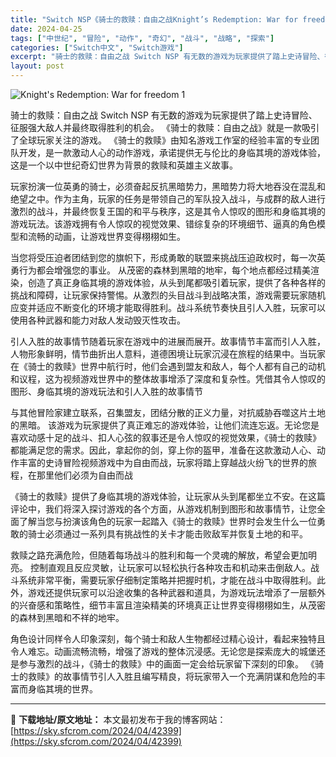 ```yaml
---
title: "Switch NSP《骑士的救赎：自由之战Knight’s Redemption: War for freedom》英文 3.3G"
date: 2024-04-25
tags: ["中世纪", "冒险", "动作", "奇幻", "战斗", "战略", "探索"]
categories: ["Switch中文", "Switch游戏"]
excerpt: "骑士的救赎：自由之战 Switch NSP 有无数的游戏为玩家提供了踏上史诗冒险、征服强大敌人并最终取得胜利的机会。 《骑士的救赎：自由之战》就是一款吸引了全球玩家关注的游戏。 《骑士的救赎》由知名游戏工作室的经验丰富的专业团队开发，是一款激动人心的动作游戏，承诺提供无与伦比的身临其境的游戏体验，这&hellip;"
layout: post
---
```


<img class="aligncenter" src="https://sky.sfcrom.com/wp-content/uploads/2024/04/20240425113405-aa26a.jpeg" alt="Knight's Redemption: War for freedom 1" />

骑士的救赎：自由之战 Switch NSP 有无数的游戏为玩家提供了踏上史诗冒险、征服强大敌人并最终取得胜利的机会。 《骑士的救赎：自由之战》就是一款吸引了全球玩家关注的游戏。 《骑士的救赎》由知名游戏工作室的经验丰富的专业团队开发，是一款激动人心的动作游戏，承诺提供无与伦比的身临其境的游戏体验，这是一个以中世纪奇幻世界为背景的救赎和英雄主义故事。

玩家扮演一位英勇的骑士，必须奋起反抗黑暗势力，黑暗势力将大地吞没在混乱和绝望之中。作为主角，玩家的任务是带领自己的军队投入战斗，与成群的敌人进行激烈的战斗，并最终恢复王国的和平与秩序，这是其令人惊叹的图形和身临其境的游戏玩法。该游戏拥有令人惊叹的视觉效果、错综复杂的环境细节、逼真的角色模型和流畅的动画，让游戏世界变得栩栩如生。

当您将受压迫者团结到您的旗帜下，形成勇敢的联盟来挑战压迫政权时，每一次英勇行为都会增强您的事业。
从茂密的森林到黑暗的地牢，每个地点都经过精美渲染，创造了真正身临其境的游戏体验，从头到尾都吸引着玩家，提供了各种各样的挑战和障碍，让玩家保持警惕。从激烈的头目战斗到战略决策，游戏需要玩家随机应变并适应不断变化的环境才能取得胜利。战斗系统节奏快且引人入胜，玩家可以使用各种武器和能力对敌人发动毁灭性攻击。

引人入胜的故事情节随着玩家在游戏中的进展而展开。故事情节丰富而引人入胜，人物形象鲜明，情节曲折出人意料，道德困境让玩家沉浸在旅程的结果中。当玩家在《骑士的救赎》世界中航行时，他们会遇到盟友和敌人，每个人都有自己的动机和议程，这为视频游戏世界中的整体故事增添了深度和复杂性。凭借其令人惊叹的图形、身临其境的游戏玩法和引人入胜的故事情节

与其他冒险家建立联系，召集盟友，团结分散的正义力量，对抗威胁吞噬这片土地的黑暗。
该游戏为玩家提供了真正难忘的游戏体验，让他们流连忘返。无论您是喜欢动感十足的战斗、扣人心弦的叙事还是令人惊叹的视觉效果，《骑士的救赎》都能满足您的需求。因此，拿起你的剑，穿上你的盔甲，准备在这款激动人心、动作丰富的史诗冒险视频游戏中为自由而战，玩家将踏上穿越战火纷飞的世界的旅程，在那里他们必须为自由而战

《骑士的救赎》提供了身临其境的游戏体验，让玩家从头到尾都坐立不安。在这篇评论中，我们将深入探讨游戏的各个方面，从游戏机制到图形和故事情节，让您全面了解当您与扮演该角色的玩家一起踏入《骑士的救赎》世界时会发生什么一位勇敢的骑士必须通过一系列具有挑战性的关卡才能击败敌军并恢复土地的和平。

救赎之路充满危险，但随着每场战斗的胜利和每一个灵魂的解放，希望会更加明亮。
控制直观且反应灵敏，让玩家可以轻松执行各种攻击和机动来击倒敌人。战斗系统非常平衡，需要玩家仔细制定策略并把握时机，才能在战斗中取得胜利。此外，游戏还提供玩家可以沿途收集的各种武器和道具，为游戏玩法增添了一层额外的兴奋感和策略性，细节丰富且渲染精美的环境真正让世界变得栩栩如生，从茂密的森林到黑暗和不祥的地牢。

角色设计同样令人印象深刻，每个骑士和敌人生物都经过精心设计，看起来独特且令人难忘。动画流畅流畅，增强了游戏的整体沉浸感。无论您是探索庞大的城堡还是参与激烈的战斗，《骑士的救赎》中的画面一定会给玩家留下深刻的印象。 《骑士的救赎》的故事情节引人入胜且编写精良，将玩家带入一个充满阴谋和危险的丰富而身临其境的世界。

---
📖 **下载地址/原文地址：** 本文最初发布于我的博客网站：[https://sky.sfcrom.com/2024/04/42399](https://sky.sfcrom.com/2024/04/42399)
